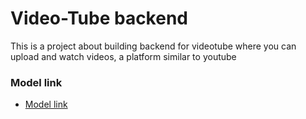 # Video-Tube backend

This is a project about building backend for videotube where you can upload and watch videos, a platform similar to youtube

### Model link

- [Model link](https://app.eraser.io/workspace/YtPqZ1VogxGy1jzIDkzj)
